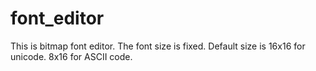 # font_editor

This is bitmap font editor. The font size is fixed. Default size is 16x16 for unicode. 8x16 for ASCII code.
